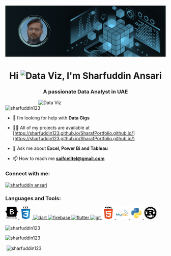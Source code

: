 ![logo](https://github.com/Sharfuddin123/Sharfuddin123/blob/main/githubBanner.png)


<h1 align="center">Hi <img alt = "Data Viz" width ="35" src ="https://img1.picmix.com/output/stamp/normal/3/1/8/4/1374813_b5241.gif">, I'm Sharfuddin Ansari</h1>
<h3 align="center">A passionate Data Analyst in UAE</h3>

<img align = "right" alt = "Data Viz" width ="400" src ="https://i.pinimg.com/originals/f8/8a/ca/f88acab7ffd127b4465659500aa0538f.gif">

<p align="left"> <img src="https://komarev.com/ghpvc/?username=sharfuddin123&label=Profile%20views&color=0e75b6&style=flat" alt="sharfuddin123" /> </p>

- 🤝 I’m looking for help with **Data Gigs**

- 👨‍💻 All of my projects are available at [https://sharfuddin123.github.io/SharafPortfolio.github.io/](https://sharfuddin123.github.io/SharafPortfolio.github.io/)

- 💬 Ask me about **Excel, Power Bi and Tableau**

- 📫 How to reach me **saifcelltel@gmail.com**

<h3 align="left">Connect with me:</h3>
<p align="left">
<a href="https://linkedin.com/in/sharfuddin ansari" target="blank"><img align="center" src="https://raw.githubusercontent.com/rahuldkjain/github-profile-readme-generator/master/src/images/icons/Social/linked-in-alt.svg" alt="sharfuddin ansari" height="30" width="40" /></a>
</p>

<h3 align="left">Languages and Tools:</h3>
<p align="left"> <a href="https://getbootstrap.com" target="_blank" rel="noreferrer"> <img src="https://raw.githubusercontent.com/devicons/devicon/master/icons/bootstrap/bootstrap-plain-wordmark.svg" alt="bootstrap" width="40" height="40"/> </a> <a href="https://www.w3schools.com/css/" target="_blank" rel="noreferrer"> <img src="https://raw.githubusercontent.com/devicons/devicon/master/icons/css3/css3-original-wordmark.svg" alt="css3" width="40" height="40"/> </a> <a href="https://dart.dev" target="_blank" rel="noreferrer"> <img src="https://www.vectorlogo.zone/logos/dartlang/dartlang-icon.svg" alt="dart" width="40" height="40"/> </a> <a href="https://firebase.google.com/" target="_blank" rel="noreferrer"> <img src="https://www.vectorlogo.zone/logos/firebase/firebase-icon.svg" alt="firebase" width="40" height="40"/> </a> <a href="https://flutter.dev" target="_blank" rel="noreferrer"> <img src="https://www.vectorlogo.zone/logos/flutterio/flutterio-icon.svg" alt="flutter" width="40" height="40"/> </a> <a href="https://git-scm.com/" target="_blank" rel="noreferrer"> <img src="https://www.vectorlogo.zone/logos/git-scm/git-scm-icon.svg" alt="git" width="40" height="40"/> </a> <a href="https://www.w3.org/html/" target="_blank" rel="noreferrer"> <img src="https://raw.githubusercontent.com/devicons/devicon/master/icons/html5/html5-original-wordmark.svg" alt="html5" width="40" height="40"/> </a> <a href="https://www.mysql.com/" target="_blank" rel="noreferrer"> <img src="https://raw.githubusercontent.com/devicons/devicon/master/icons/mysql/mysql-original-wordmark.svg" alt="mysql" width="40" height="40"/> </a> <a href="https://www.python.org" target="_blank" rel="noreferrer"> <img src="https://raw.githubusercontent.com/devicons/devicon/master/icons/python/python-original.svg" alt="python" width="40" height="40"/> </a> <a href="https://www.rust-lang.org" target="_blank" rel="noreferrer"> <img src="https://raw.githubusercontent.com/devicons/devicon/master/icons/rust/rust-plain.svg" alt="rust" width="40" height="40"/> </a> </p>

<p><img align="center" src="https://github-readme-stats.vercel.app/api/top-langs?username=sharfuddin123&show_icons=true&locale=en&layout=compact" alt="sharfuddin123" /></p>


<p align="left"> <img src="https://komarev.com/ghpvc/?username=sharfuddin123&label=Profile%20views&color=0e75b6&style=flat" alt="sharfuddin123" /> </p>


<p>&nbsp;<img align="center" src="https://github-readme-stats.vercel.app/api?username=sharfuddin123&show_icons=true&locale=en" alt="sharfuddin123" /></p>


